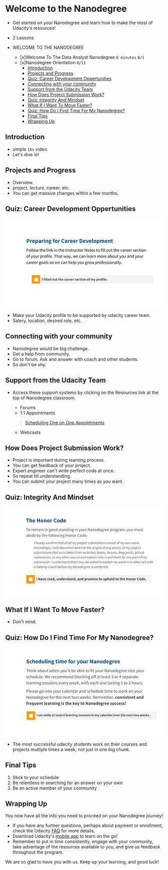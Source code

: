 # Welcome to the Nanodegree

- Get started on your Nanodegree and learn how to make the most of Udacity's resources!

- 2 Lessons
- WELCOME TO THE NANODEGREE 
  - [x]Welcome To The Data Analyst Nanodegree `6 minutes` `0/1`
  - [x]Nanodegree Orientation `0/11`
      - [Introduction](#introduction)
      - [Projects and Progress](#projects-and-progress)
      - [Quiz: Career Development Oppertunities](#quiz:-career-development-oppertunities)
      - [Connecting with your community](#connecting-with-your-community)
      - [Support from the Udacity Team](#support-from-the-udacity-team)
      - [How Does Project Submission Work?](#how-does-project-submission-work?)
      - [Quiz: Integrity And Mindset](#quiz:-integrity-and-mindset)
      - [What If I Want To Move Faster?](#what-if-i-want-to-move-faster?)
      - [Quiz: How Do I Find Time For My Nanodegree?](#quiz:-how-do-i-find-time-for-my-nanodegree?)
      - [Final Tips](#final-tips)
      - [Wrapping Up](#wrapping-up)

<a name='introduction'></a>
## Introduction
- simple `16s` video. 
- Let's dive in!

<a name='projects-and-progress'></a>
## Projects and Progress
- Overview.
- project, lecture, career, etc.
- You can get massive changes within a few months.
    
<a name='quiz:-career-development-oppertunities'></a>
## Quiz: Career Development Oppertunities
![](./pics/quiz-career.png)

- Make your Udacity profile to be supported by udacity career team.
- Salery, location, desired role, etc.

<a name='connecting-with-your-community'></a>
## Connecting with your community
- Nanodegree would be big challenge.
- Get a help from community.
- Go to forum. Ask and answer with coach and other students.
- So don't be shy.

<a name='support-from-the-udacity-team'></a>
## Support from the Udacity Team
- Access these support systems by clicking on the Resources link at the top of Nanodegree classroom.    
    - Forums
    - 1:1 Appointments
    > [Scheduling One on One Appointments](https://discussions.udacity.com/t/scheduling-one-on-one-appointments/17158?_ga=1.2956720.1212536709.1470233261)
    
    - Webcasts

 
<a name='how-does-project-submission-work?'></a>
## How Does Project Submission Work?
- Project is important during learning process.
- You can get feedback of your project.
- Expert engineer can't write perfect code at once.
- So repeat till understanding.
- You can submit your project many times as you want.

<a name='quiz:-integrity-and-mindset'></a>
## Quiz: Integrity And Mindset
![](./pics/honor-code.png)

<a name='what-if-i-want-to-move-faster?'></a>
## What If I Want To Move Faster?
- Don't mind.

<a name='quiz:-how-do-i-find-time-for-my-nanodegree?'></a>
## Quiz: How Do I Find Time For My Nanodegree?
![](./pics/how-do-i-find-time-for-my-nanodegree.png)

- The most successful udacity students work on their courses and projects multiple times a week, not just in one big chunk.

<a name='final-tips'></a>
## Final Tips

1. Stick to your schedule
2. Be relentless in searching for an answer on your own
3. Be an active member of your community

<a name='wrapping-up'></a>
## Wrapping Up
You now have all the info you need to proceed on your Nanodegree journey!

- If you have any further questions, perhaps about payment or enrollment, check the Udacity [FAQ](https://udacity.zendesk.com/hc/en-us) for more details.
- Download Udacity's [mobile app](https://www.udacity.com/mobile?_ga=1.215494679.1212536709.1470233261) to learn on the go!
- Remember to put in time consistently, engage with your community, take advantage of the resources available to you, and give us feedback throughout the program.

We are so glad to have you with us. Keep up your learning, and good luck!